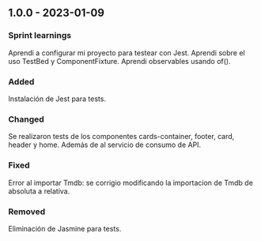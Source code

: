 ## 1.0.0 - 2023-01-09

### Sprint learnings

Aprendi a configurar mi proyecto para testear con Jest.
Aprendi sobre el uso TestBed y ComponentFixture.
Aprendi observables usando of().

### Added

Instalación de Jest para tests.

### Changed

Se realizaron tests de los componentes cards-container, footer, card, header y home. Además de al servicio de consumo de API.

### Fixed

Error al importar Tmdb: se corrigio modificando la importacion de Tmdb de absoluta a relativa.

### Removed

Eliminación de Jasmine para tests.